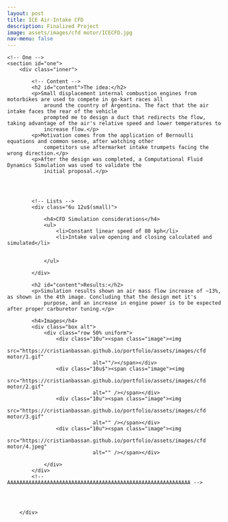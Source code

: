 ```yaml
---
layout: post
title: ICE Air-Intake CFD
description: Finalized Project
image: assets/images/cfd motor/ICECFD.jpg
nav-menu: false
---
```


<!-- Main -->
<div id="main" class="alt">

	<!-- One -->
	<section id="one">
		<div class="inner">

			<!-- Content -->
			<h2 id="content">The idea:</h2>
			<p>Small displacement internal combustion engines from motorbikes are used to compete in go-kart races all
				around the country of Argentina. The fact that the air intake faces the rear of the vehicle
				prompted me to design a duct that redirects the flow, taking advantage of the air's relative speed and lower temperatures to
				increase flow.</p>
			<p>Motivation comes from the application of Bernoulli equations and common sense, after watching other
				competitors use aftermarket intake trumpets facing the wrong direction.</p>
			<p>After the design was completed, a Computational Fluid Dynamics Simulation was used to validate the
				initial proposal.</p>




			<!-- Lists -->
			<div class="6u 12u$(small)">

				<h4>CFD Simulation considerations</h4>
				<ul>
					<li>Constant linear speed of 80 kph</li>
					<li>Intake valve opening and closing calculated and simulated</li>


				</ul>

			</div>

			<h2 id="content">Results:</h2>
			<p>Simulation results shown an air mass flow increase of ~13%, as shown in the 4th image. Concluding that the design met it's
				purpose, and an increase in engine power is to be expected after proper carburetor tuning.</p>

			<h4>Images</h4>
			<div class="box alt">
				<div class="row 50% uniform">
					<div class="10u"><span class="image"><img
								src="https://cristianbassan.github.io/portfolio/assets/images/cfd motor/1.gif"
								alt=""/></span></div>
					<div class="10u$"><span class="image"><img
								src="https://cristianbassan.github.io/portfolio/assets/images/cfd motor/2.gif"
								alt="" /></span></div>
					<div class="10u"><span class="image"><img
								src="https://cristianbassan.github.io/portfolio/assets/images/cfd motor/3.gif"
								alt="" /></span></div>
					<div class="10u"><span class="image"><img
								src="https://cristianbassan.github.io/portfolio/assets/images/cfd motor/4.jpeg"
								alt="" /></span></div>

				</div>
			</div>
			<!-- 	AAAAAAAAAAAAAAAAAAAAAAAAAAAAAAAAAAAAAAAAAAAAAAAAAAAAAAAAAAAA -->




		</div>
